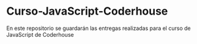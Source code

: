 # Curso-JavaScript-Coderhouse
 En este repositorio se guardarán las entregas realizadas para el curso de JavaScript de Coderhouse
